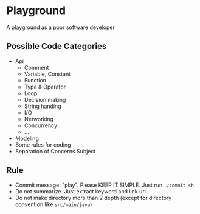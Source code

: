# Playground

A playground as a poor software developer

## Possible Code Categories

- Api
  - Comment
  - Variable, Constant
  - Function
  - Type & Operator
  - Loop
  - Decision making
  - String handing
  - I/O
  - Networking
  - Concurrency
  - ...
- Modeling
- Some rules for coding
- Separation of Concerns Subject

## Rule

- Commit message: "play". Please KEEP IT SIMPLE. Just run `./commit.sh`
- Do not summarize. Just extract keyword and link url.
- Do not make directory more than 2 depth (except for directory convention like `src/main/java`)

